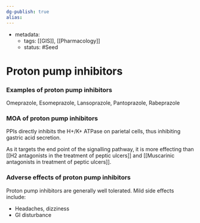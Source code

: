 ```yaml
---
dg-publish: true
alias:
---
```

- metadata:
	- tags: [[GIS]], [[Pharmacology]]
	- status: #Seed 
# Proton pump inhibitors
### Examples of proton pump inhibitors
Omeprazole, Esomeprazole, Lansoprazole, Pantoprazole, Rabeprazole

### MOA of proton pump inhibitors
PPIs directly inhibits the H+/K+ ATPase on parietal cells, thus inhibiting gastric acid secretion.

As it targets the end point of the signalling pathway, it is more effecting than [[H2 antagonists in the treatment of peptic ulcers]] and [[Muscarinic antagonists in treatment of peptic ulcers]].

### Adverse effects of proton pump inhibitors
Proton pump inhibitors are generally well tolerated. Mild side effects include:
- Headaches, dizziness
- GI disturbance